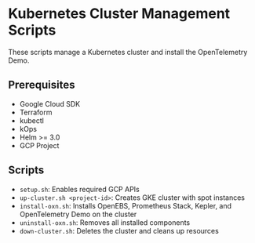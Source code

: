 # Kubernetes Cluster Management Scripts

These scripts manage a Kubernetes cluster and install the OpenTelemetry Demo.

## Prerequisites

- Google Cloud SDK
- Terraform 
- kubectl
- kOps 
- Helm >= 3.0
- GCP Project

## Scripts

- `setup.sh`: Enables required GCP APIs
- `up-cluster.sh <project-id>`: Creates GKE cluster with spot instances
- `install-oxn.sh`: Installs OpenEBS, Prometheus Stack, Kepler, and OpenTelemetry Demo on the cluster
- `uninstall-oxn.sh`: Removes all installed components
- `down-cluster.sh`: Deletes the cluster and cleans up resources